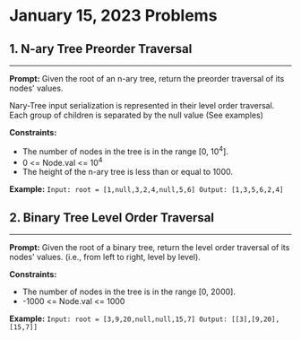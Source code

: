 # January 15, 2023 Problems

## 1. N-ary Tree Preorder Traversal

---
**Prompt:** Given the root of an n-ary tree, return the preorder traversal of its nodes' values.

Nary-Tree input serialization is represented in their level order traversal. Each group of children is separated by the null value (See examples)

**Constraints:**
- The number of nodes in the tree is in the range [0, 10<sup>4</sup>]. 
- 0 <= Node.val <= 10<sup>4</sup> 
- The height of the n-ary tree is less than or equal to 1000.

**Example:**
`Input: root = [1,null,3,2,4,null,5,6]
Output: [1,3,5,6,2,4]`

## 2. Binary Tree Level Order Traversal

---
**Prompt:** Given the root of a binary tree, return the level order traversal of its nodes' values. (i.e., from left to right, level by level).

**Constraints:**
- The number of nodes in the tree is in the range [0, 2000]. 
- -1000 <= Node.val <= 1000

**Example:**
`Input: root = [3,9,20,null,null,15,7]
Output: [[3],[9,20],[15,7]]`